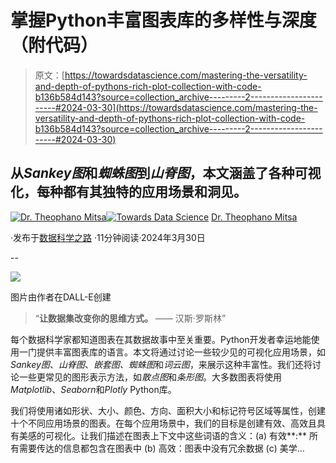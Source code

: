 # 掌握Python丰富图表库的多样性与深度（附代码）

> 原文：[https://towardsdatascience.com/mastering-the-versatility-and-depth-of-pythons-rich-plot-collection-with-code-b136b584d143?source=collection_archive---------2-----------------------#2024-03-30](https://towardsdatascience.com/mastering-the-versatility-and-depth-of-pythons-rich-plot-collection-with-code-b136b584d143?source=collection_archive---------2-----------------------#2024-03-30)

## 从*Sankey图*和*蜘蛛图*到*山脊图*，本文涵盖了各种可视化，每种都有其独特的应用场景和洞见。

[](https://theomitsa.medium.com/?source=post_page---byline--b136b584d143--------------------------------)[![Dr. Theophano Mitsa](../Images/a39dfae5f4409120b840cd9182b148c6.png)](https://theomitsa.medium.com/?source=post_page---byline--b136b584d143--------------------------------)[](https://towardsdatascience.com/?source=post_page---byline--b136b584d143--------------------------------)[![Towards Data Science](../Images/a6ff2676ffcc0c7aad8aaf1d79379785.png)](https://towardsdatascience.com/?source=post_page---byline--b136b584d143--------------------------------) [Dr. Theophano Mitsa](https://theomitsa.medium.com/?source=post_page---byline--b136b584d143--------------------------------)

·发布于[数据科学之路](https://towardsdatascience.com/?source=post_page---byline--b136b584d143--------------------------------) ·11分钟阅读·2024年3月30日

--

![](../Images/5209aeaf5bf9d1ca1a50aadbedd3cb56.png)

图片由作者在DALL-E创建

> “**让数据集改变你的思维方式。** —— 汉斯·罗斯林”

每个数据科学家都知道图表在其数据故事中至关重要。Python开发者幸运地能使用一门提供丰富图表库的语言。本文将通过讨论一些较少见的可视化应用场景，如*Sankey图*、*山脊图*、*嵌套图、蜘蛛图*和*词云图*，来展示这种丰富性。我们还将讨论一些更常见的图形表示方法，如*散点图*和*条形图*。大多数图表将使用*Matplotlib*、*Seaborn*和*Plotly* Python库。

我们将使用诸如形状、大小、颜色、方向、面积大小和标记符号区域等属性，创建十个不同应用场景的图表。在每个应用场景中，我们的目标是创建有效、高效且具有美感的可视化。让我们描述在图表上下文中这些词语的含义：(a) 有效**:** 所有需要传达的信息都包含在图表中 (b) 高效：图表中没有冗余数据 (c) 美学…
